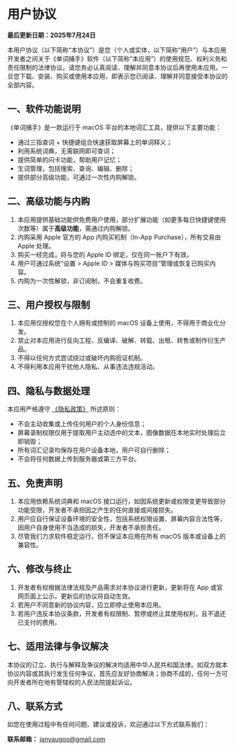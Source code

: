 # 用户协议

**最后更新日期：2025年7月24日**

本用户协议（以下简称“本协议”）是您（个人或实体，以下简称“用户”）与本应用开发者之间关于《单词捕手》软件（以下简称“本应用”）的使用规范、权利义务和责任限制的法律协议。请您务必认真阅读、理解并同意本协议后再使用本应用。一旦您下载、安装、购买或使用本应用，即表示您已阅读、理解并同意接受本协议的全部内容。

## 一、软件功能说明
《单词捕手》是一款运行于 macOS 平台的本地词汇工具，提供以下主要功能：

- 通过三指查词 + 快捷键组合快速获取屏幕上的单词释义；
- 利用系统词典，无需联网即可查词；
- 提供简单的闪卡功能，帮助用户记忆；
- 生词管理，包括搜索、查询、编辑、删除；
- 提供部分高级功能，可通过一次性内购解锁。

## 二、高级功能与内购
1. 本应用提供基础功能供免费用户使用，部分扩展功能（如更多每日快捷键使用次数等）属于**高级功能**，需通过内购解锁。
2. 内购采用 Apple 官方的 App 内购买机制（In-App Purchase），所有交易由 Apple 处理。
3. 购买一经完成，将与您的 Apple ID 绑定，仅在同一账户下有效。
4. 用户可通过系统“设置 > Apple ID > 媒体与购买项目”管理或恢复已购买内容。
5. 内购为一次性解锁，非订阅制，不会重复收费。

## 三、用户授权与限制
1. 本应用仅授权您在个人拥有或控制的 macOS 设备上使用，不得用于商业化分发。
2. 禁止对本应用进行反向工程、反编译、破解、转载、出租、转售或制作衍生产品。
3. 不得以任何方式尝试绕过或破坏内购验证机制。
4. 不得利用本应用干扰他人隐私、从事违法违规活动。

## 四、隐私与数据处理
本应用严格遵守 [《隐私政策》](./privacy-zh.md) 所述原则：

- 不会主动收集或上传任何用户的个人身份信息；
- 屏幕录制权限仅用于提取用户主动选中的文本，图像数据在本地实时处理后立即销毁；
- 所有词汇记录均保存在用户设备本地，用户可自行删除；
- 不会将任何数据上传到服务器或第三方平台。

## 五、免责声明
1. 本应用依赖系统词典和 macOS 接口运行，如因系统更新或权限变更导致部分功能受限，开发者不承担因之产生的任何直接或间接损失。
2. 用户应自行保证设备环境的安全性，包括系统权限设置、屏幕内容合法性等，因用户自身使用不当造成的损失，开发者不承担责任。
3. 尽管我们力求软件稳定运行，但不保证本应用在所有 macOS 版本或设备上的兼容性。

## 六、修改与终止
1. 开发者有权根据法律法规及产品需求对本协议进行更新，更新将在 App 或官网页面上公示，更新后的协议将自动生效。
2. 若用户不同意新的协议内容，应立即停止使用本应用。
3. 若用户违反本协议条款，开发者有权限制、暂停或终止其使用权利，且不退还已支付的费用。

## 七、适用法律与争议解决
本协议的订立、执行与解释及争议的解决均适用中华人民共和国法律。如双方就本协议内容或其执行发生任何争议，首先应友好协商解决；协商不成的，任何一方可向开发者所在地有管辖权的人民法院提起诉讼。

## 八、联系方式
如您在使用过程中有任何问题、建议或投诉，欢迎通过以下方式联系我们：

**联系邮箱：** janyaugoo@gmail.com
